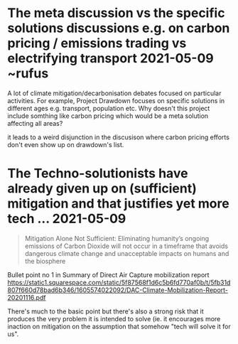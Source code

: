 # The meta discussion vs the specific solutions discussions e.g. on carbon pricing / emissions trading vs electrifying transport 2021-05-09 ~rufus

A lot of climate mitigation/decarbonisation debates focused on particular activities. For example, Project Drawdown focuses on specific solutions in different ages e.g. transport, population etc. Why doesn't this project include somthing like carbon pricing which would be a meta solution affecting all areas?

it leads to a weird disjunction in the discusison where carbon pricing efforts don't even show up on drawdown's list.

# The Techno-solutionists have already given up on (sufficient) mitigation and that justifies yet more tech ... 2021-05-09 

> Mitigation Alone Not Sufficient: Eliminating humanity’s ongoing emissions of Carbon Dioxide will not occur in a timeframe that avoids dangerous climate change and unacceptable impacts on humans and the biosphere

Bullet point no 1 in Summary of Direct Air Capture mobilization report https://static1.squarespace.com/static/5f87568f1d6c5b6fd770af0b/t/5fb31d807f660d78bad6b346/1605574022092/DAC-Climate-Mobilization-Report-20201116.pdf

There's much to the basic point but there's also a strong risk that it produces the very problem it is intended to solve (ie. it encourages more inaction on mitigation on the assumption that somehow "tech will solve it for us".
